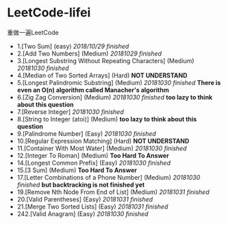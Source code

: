 # LeetCode-lifei
重做一遍LeetCode

* 1.[Two Sum] (easy) *2018/10/29 finished*
* 2.[Add Two Numbers] (Medium) *20181029 finished*
* 3.[Longest Substring Without Repeating Characters] (Medium) *20181030 finished*
* 4.[Median of Two Sorted Arrays] (Hard) **NOT UNDERSTAND**
* 5.[Longest Palindromic Substring] (Medium) *20181030 finished* **There is even an O(n) algorithm called Manacher's algorithm**
* 6.[Zig Zag Conversion] (Medium) *20181030 finished* **too lazy to think about this question**
* 7.[Reverse Integer] *20181030 finished*
* 8.[String to Integer (atoi)] (Medium) **too lazy to think about this question**
* 9.[Palindrome Number] (Easy) *20181030 finished*
* 10.[Regular Expression Matching] (Hard) **NOT UNDERSTAND**
* 11.[Container With Most Water] (Medium) *20181030 finished*
* 12.[Integer To Roman] (Medium) **Too Hard To Answer**
* 14.[Longest Common Prefix] (Easy) *20181030 finished*
* 15.[3 Sum] (Medium) **Too Hard To Answer**
* 17.[Letter Combinations of a Phone Number] (Medium) *20181030 finished* **but backtracking is not finished yet**
* 19.[Remove Nth Node From End of List] (Medium) *20181031 finished*
* 20.[Valid Parentheses] (Easy) *20181031 finished*
* 21.[Merge Two Sorted Lists] (Easy) *20181031 finished*
* 242.[Valid Anagram] (Easy) *20181030 finished*